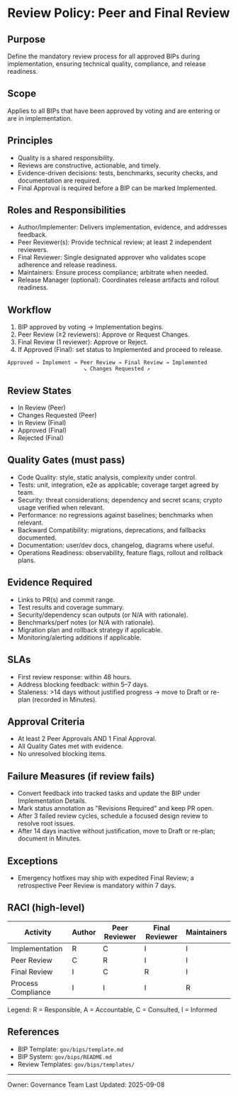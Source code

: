 # Review Policy: Peer and Final Review

## Purpose
Define the mandatory review process for all approved BIPs during implementation, ensuring technical quality, compliance, and release readiness.

## Scope
Applies to all BIPs that have been approved by voting and are entering or are in implementation.

## Principles
- Quality is a shared responsibility.
- Reviews are constructive, actionable, and timely.
- Evidence-driven decisions: tests, benchmarks, security checks, and documentation are required.
- Final Approval is required before a BIP can be marked Implemented.

## Roles and Responsibilities
- Author/Implementer: Delivers implementation, evidence, and addresses feedback.
- Peer Reviewer(s): Provide technical review; at least 2 independent reviewers.
- Final Reviewer: Single designated approver who validates scope adherence and release readiness.
- Maintainers: Ensure process compliance; arbitrate when needed.
- Release Manager (optional): Coordinates release artifacts and rollout readiness.

## Workflow
1. BIP approved by voting → Implementation begins.
2. Peer Review (≥2 reviewers): Approve or Request Changes.
3. Final Review (1 reviewer): Approve or Reject.
4. If Approved (Final): set status to Implemented and proceed to release.

```
Approved → Implement → Peer Review → Final Review → Implemented
                        ↘ Changes Requested ↗
```

## Review States
- In Review (Peer)
- Changes Requested (Peer)
- In Review (Final)
- Approved (Final)
- Rejected (Final)

## Quality Gates (must pass)
- Code Quality: style, static analysis, complexity under control.
- Tests: unit, integration, e2e as applicable; coverage target agreed by team.
- Security: threat considerations; dependency and secret scans; crypto usage verified when relevant.
- Performance: no regressions against baselines; benchmarks when relevant.
- Backward Compatibility: migrations, deprecations, and fallbacks documented.
- Documentation: user/dev docs, changelog, diagrams where useful.
- Operations Readiness: observability, feature flags, rollout and rollback plans.

## Evidence Required
- Links to PR(s) and commit range.
- Test results and coverage summary.
- Security/dependency scan outputs (or N/A with rationale).
- Benchmarks/perf notes (or N/A with rationale).
- Migration plan and rollback strategy if applicable.
- Monitoring/alerting additions if applicable.

## SLAs
- First review response: within 48 hours.
- Address blocking feedback: within 5–7 days.
- Staleness: >14 days without justified progress → move to Draft or re-plan (recorded in Minutes).

## Approval Criteria
- At least 2 Peer Approvals AND 1 Final Approval.
- All Quality Gates met with evidence.
- No unresolved blocking items.

## Failure Measures (if review fails)
- Convert feedback into tracked tasks and update the BIP under Implementation Details.
- Mark status annotation as "Revisions Required" and keep PR open.
- After 3 failed review cycles, schedule a focused design review to resolve root issues.
- After 14 days inactive without justification, move to Draft or re-plan; document in Minutes.

## Exceptions
- Emergency hotfixes may ship with expedited Final Review; a retrospective Peer Review is mandatory within 7 days.

## RACI (high-level)
| Activity | Author | Peer Reviewer | Final Reviewer | Maintainers |
|---|---|---|---|---|
| Implementation | R | C | I | I |
| Peer Review | C | R | I | I |
| Final Review | I | C | R | I |
| Process Compliance | I | I | I | R |

Legend: R = Responsible, A = Accountable, C = Consulted, I = Informed

## References
- BIP Template: `gov/bips/template.md`
- BIP System: `gov/bips/README.md`
- Review Templates: `gov/bips/templates/`

---
Owner: Governance Team
Last Updated: 2025-09-08
